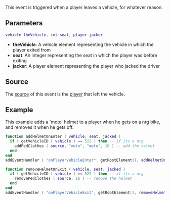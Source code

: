 This event is triggered when a player leaves a vehicle, for whatever reason.

Parameters
----------

``` lua
vehicle theVehicle, int seat, player jacker
```

-   **theVehicle**: A vehicle element representing the vehicle in which the player exited from
-   **seat**: An integer representing the seat in which the player was before exiting
-   **jacker**: A player element representing the player who jacked the driver

Source
------

The [source](/docs/event_system#event_source.md "wikilink") of this event is the [player](/player.md "wikilink") that left the vehicle.

Example
-------

This example adds a 'moto' helmet to a player when he gets on a nrg bike, and removes it when he gets off.

``` lua
function addHelmetOnEnter ( vehicle, seat, jacked )
  if ( getVehicleID ( vehicle ) == 522 ) then -- if its a nrg
    addPedClothes ( source, "moto", "moto", 16 ) -- add the helmet
  end
end
addEventHandler ( "onPlayerVehicleEnter", getRootElement(), addHelmetOnEnter )

function removeHelmetOnExit ( vehicle, seat, jacked )
  if ( getVehicleID ( vehicle ) == 522 ) then -- if its a nrg
    removePedClothes ( source, 16 ) -- remove the helmet
  end
end
addEventHandler ( "onPlayerVehicleExit", getRootElement(), removeHelmetOnExit )
```
